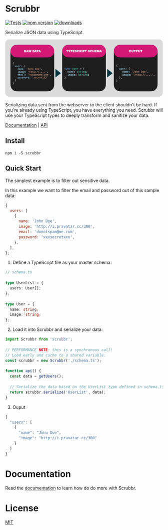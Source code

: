 # Scrubbr

[![Tests](https://github.com/jgillick/scrubbr/actions/workflows/test.yml/badge.svg)](https://github.com/jgillick/scrubbr/actions)
[![npm version](https://img.shields.io/npm/v/scrubbr)](https://badge.fury.io/js/scrubbr)
[![downloads](https://img.shields.io/npm/dm/scrubbr)](https://www.npmjs.com/package/scrubbr)

Serialize JSON data using TypeScript.

![Simple Example](https://github.com/jgillick/scrubbr/raw/main/example.png)

Serializing data sent from the webserver to the client shouldn't be hard. If you're already using TypeScript, you have everything you need. Scrubbr will use your TypeScript types to deeply transform and sanitize your data.

[Documentation](https://jgillick.github.io/scrubbr/) | [API](https://jgillick.github.io/scrubbr/api/scrubbr/)

## Install

```shell
npm i -S scrubbr
```

## Quick Start

The simplest example is to filter out sensitive data.

In this example we want to filter the email and password out of this sample data:

```javascript
{
  users: [
    {
      name: 'John Doe',
      image: 'http://i.pravatar.cc/300',
      email: 'donotspam@me.com',
      password: 'xxxsecretxxx',
    },
  ],
};
```

1. Define a TypeScript file as your master schema:

```typescript
// schema.ts

type UserList = {
  users: User[];
};

type User = {
  name: string;
  image: string;
};
```

2. Load it into Scrubbr and serialize your data:

```typescript
import Scrubbr from 'scrubbr';

// PERFORMANCE NOTE: this is a synchronous call!
// Load early and cache to a shared variable.
const scrubbr = new Scrubbr('./schema.ts');

function api() {
  const data = getUsers();

  // Serialize the data based on the UserList type defined in schema.ts
  return scrubbr.serialize('UserList', data);
}
```

3. Ouput

```typescript
{
  "users": [
    {
      "name": "John Doe",
      "image": "http://i.pravatar.cc/300"
    }
  ]
}
```

# Documentation

Read the [documentation](https://jgillick.github.io/scrubbr/) to learn how do do more with Scrubbr.

# License

[MIT](https://github.com/ajv-validator/ajv/blob/HEAD/LICENSE)
